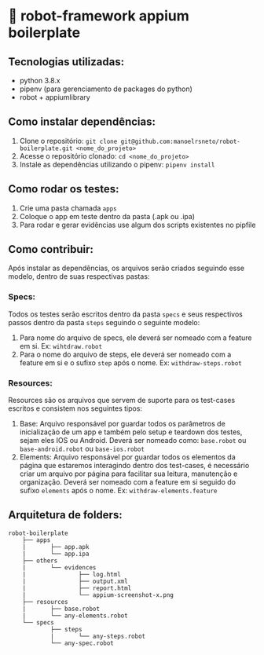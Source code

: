 # 🤖 robot-framework appium boilerplate

## Tecnologias utilizadas:

- python 3.8.x
- pipenv (para gerenciamento de packages do python)
- robot + appiumlibrary

## Como instalar dependências:

1. Clone o repositório: `git clone git@github.com:manoelrsneto/robot-boilerplate.git <nome_do_projeto>`
2. Acesse o repositório clonado: `cd <nome_do_projeto>`
3. Instale as dependências utilizando o pipenv: `pipenv install`

## Como rodar os testes:

1. Crie uma pasta chamada `apps`
2. Coloque o app em teste dentro da pasta (.apk ou .ipa)
3. Para rodar e gerar evidências use algum dos scripts existentes no pipfile

## Como contribuir:

Após instalar as dependências, os arquivos serão criados seguindo esse modelo, dentro de suas respectivas pastas:

### Specs:

Todos os testes serão escritos dentro da pasta `specs` e seus respectivos passos dentro da pasta `steps` seguindo o seguinte modelo:

1. Para nome do arquivo de specs, ele deverá ser nomeado com a feature em si. Ex: `wihtdraw.robot`
2. Para o nome do arquivo de steps, ele deverá ser nomeado com a feature em si e o sufixo `step` após o nome. Ex: `withdraw-steps.robot`

### Resources:

Resources são os arquivos que servem de suporte para os test-cases escritos e consistem nos seguintes tipos:

1. Base: Arquivo responsável por guardar todos os parâmetros de inicialização de um app e também pelo setup e teardown dos testes, sejam eles IOS ou Android. Deverá ser nomeado como: `base.robot` ou `base-android.robot` ou `base-ios.robot`
2. Elements: Arquivo responsável por guardar todos os elementos da página que estaremos interagindo dentro dos test-cases, é necessário criar um arquivo por página para facilitar sua leitura, manutenção e organização. Deverá ser nomeado com a feature em si seguido do sufixo `elements` após o nome. Ex: `withdraw-elements.feature`

## Arquitetura de folders:

```
robot-boilerplate
    ├── apps
    |       ├── app.apk
    |       └── app.ipa
    ├── others
    |       └── evidences
    |               ├── log.html
    |               ├── output.xml
    |               ├── report.html
    |               └── appium-screenshot-x.png
    ├── resources
    |       ├── base.robot
    |       └── any-elements.robot
    └── specs
            ├── steps
            |       └── any-steps.robot
            └── any-spec.robot
```
